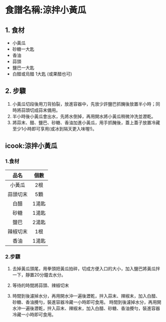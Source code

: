 # 食譜名稱:涼拌小黃瓜  

## 1. 食材

- 小黃瓜  
- 砂糖一大匙
- 香油
- 蒜頭
- 鹽巴一大匙
- 白醋或烏醋 1大匙 (或果醋也可)

## 2. 步驟

1. 小黃瓜切段後用刀背拍裂，放進容器中，先放少許鹽巴抓醃後放置半小時；同時將蒜頭切成蒜末備用。
2. 半小時後小黃瓜會出水，先將水倒掉，再用開水將小黃瓜稍微沖洗並瀝乾。  
3. 將蒜末、醋、鹽巴、砂糖、香油加進小黃瓜，用手抓醃後，蓋上蓋子放置冷藏至少1小時即可享用(或冰到隔天更入味喔!)。

## icook:涼拌小黃瓜

### 1.食材

|品名|個數|
|:-:|:-:|  
|小黃瓜|2根|
|蒜頭切末|5顆|
|白醋|1湯匙|
|砂糖|1湯匙|
|鹽巴|2湯匙|
|辣椒切末|1根|  
|香油|1湯匙|

### 2.步驟

1. 去掉黃瓜頭尾，用拳頭把黃瓜拍碎，切成方便入口的大小，加入鹽巴將黃瓜拌一下，靜置20分鐘去水分。

2. 等待的時間將蒜頭、辣椒切末

3. 時間到後濾掉水分，再用開水沖一遍後瀝乾，拌入蒜末、辣椒末，加入白醋、砂糖、香油攪勻，裝進容器冷藏一小時即可食用。
時間到後濾掉水分，再用開水沖一遍後瀝乾，拌入蒜末、辣椒末，加入白醋、砂糖、香油攪勻，裝進容器冷藏一小時即可食用。
